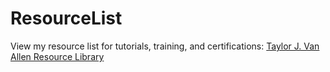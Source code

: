 # ResourceList

View my resource list for tutorials, training, and certifications: [Taylor J. Van Allen Resource Library](https://vanallenrising.github.io/ResourceLibrary/)
